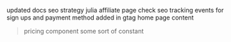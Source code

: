 updated docs seo strategy julia
affiliate page
check seo
tracking events for sign ups and payment method added in gtag
home page content
> pricing component
> some sort of constant
